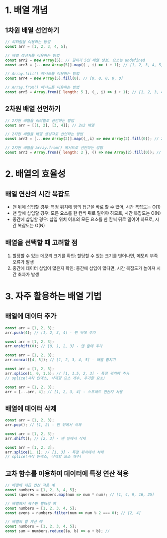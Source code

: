 # 1. 배열 개념
## 1차원 배열 선언하기

```jsx
// 리터럴을 이용하는 방법
const arr = [1, 2, 3, 4, 5];

// 배열 생성자를 이용하는 방법
const arr2 = new Array(5); // 길이가 5인 배열 생성, 요소는 undefined
const arr3 = [...new Array(5)].map((_, i) => i + 1); // [1, 2, 3, 4, 5]

// Array.fill() 메서드를 이용하는 방법
const arr4 = new Array(5).fill(0); // [0, 0, 0, 0, 0]

// Array.from() 메서드를 이용하는 방법
const arr5 = Array.from({ length: 5 }, (_, i) => i + 1); // [1, 2, 3, 4, 5]
```

## 2차원 배열 선언하기

```jsx
// 2차원 배열을 리터럴로 선언하는 방법
const arr = [[1, 2], [3, 4]]; // 2x2 배열

// 2차원 배열을 배열 생성자로 선언하는 방법
const arr2 = [...new Array(2)].map((_,i) => new Array(2).fill(0)); // 2x2 배열, 요소는 0

// 2차원 배열을 Array.from() 메서드로 선언하는 방법
const arr3 = Array.from({ length: 2 }, () => new Array(2).fill(0)); // 2x2 배열, 요소는 0
```

# 2. 배열의 효율성
## 배열 연산의 시간 복잡도
- 맨 뒤에 삽입할 경우: 특정 위치에 임의 접근을 바로 할 수 있어, 시간 복잡도는 O(1)
- 맨 앞에 삽입할 경우: 모든 요소를 한 칸씩 뒤로 밀어야 하므로, 시간 복잡도는 O(N)
- 중간에 삽입할 경우: 삽입 위치 이후의 모든 요소를 한 칸씩 뒤로 밀어야 하므로, 시간 복잡도는 O(N)

## 배열을 선택할 때 고려할 점
1. 할당할 수 있는 메모리 크기를 확인: 할당할 수 있는 크기를 벗어나면, 메모리 부족 오류가 발생
2. 중간에 데이터 삽입이 많은지 확인: 중간에 삽입이 많다면, 시간 복잡도가 높아져 시간 초과가 발생

# 3. 자주 활용하는 배열 기법
## 배열에 데이터 추가
```jsx
const arr = [1, 2, 3];
arr.push(4); // [1, 2, 3, 4] - 맨 뒤에 추가

const arr = [1, 2, 3];
arr.unshift(0); // [0, 1, 2, 3] - 맨 앞에 추가

const arr = [1, 2, 3];
arr.concat([4, 5]); // [1, 2, 3, 4, 5] - 배열 합치기

const arr = [1, 2, 3];
arr.splice(1, 0, 1.5); // [1, 1.5, 2, 3] - 특정 위치에 추가
// splice(시작 인덱스, 삭제할 요소 개수, 추가할 요소)

const arr = [1, 2, 3];
arr = [...arr, 4]; // [1, 2, 3, 4] - 스프레드 연산자 사용
```

## 배열에 데이터 삭제
```jsx
const arr = [1, 2, 3];
arr.pop(); // [1, 2] - 맨 뒤에서 삭제

const arr = [1, 2, 3];
arr.shift(); // [2, 3] - 맨 앞에서 삭제

const arr = [1, 2, 3];
arr.splice(1, 1); // [1, 3] - 특정 위치에서 삭제
// splice(시작 인덱스, 삭제할 요소 개수)
```

## 고차 함수를 이용하여 데이터에 특정 연산 적용
```jsx
// 배열에 제곱 연산 적용 예
const numbers = [1, 2, 3, 4, 5];
const squeres = numbers.map(num => num * num); // [1, 4, 9, 16, 25]

// 배열에서 짝수만 필터링 예
const numbers = [1, 2, 3, 4, 5];
const evens = numbers.filter(num => num % 2 === 0); // [2, 4]

// 배열의 합 계산 예
const numbers = [1, 2, 3, 4, 5];
const sum = numbers.reduce((a, b) => a + b); //
```